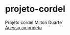 # projeto-cordel
 Projeto cordel Milton Duarte <br>
<a href='https://malrizio.github.io/projeto-cordel/' target=blank>Acesso ao projeto</a> <br>

